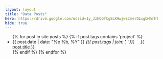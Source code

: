 ```yaml
---
layout: layout
title: "Data Posts"
hero: https://drive.google.com/uc?id=1y_3zhQQfCgBLKHwjwsImerQLxgbMhrht
hide: true
---
```


<section class="content">
  <ul class="listing">
    {% for post in site.posts %}
    {% if post.tags contains 'project' %}
    <li>
      <span>{{ post.date | date: "%e %b, %Y" }}</span>
      <span><i>({{ post.tags | join: ', '}})&nbsp;&nbsp;&nbsp;&nbsp;</i></span>
      <a href="{{ post.url }}" title="{{ post.intro }} - {{ post.content.size | divided_by:1000}}k word count">{{ post.title }}</a>
    </li>
    {% endif %}
    {% endfor %}
  </ul>
</section>
